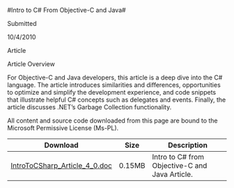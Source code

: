 #Intro to C# From Objective-C and Java#

Submitted

10/4/2010

Article

Article Overview

For Objective-C and Java developers, this article is a deep dive into the C# language. The article introduces similarities and differences, opportunities to optimize and simplify the development experience, and code snippets that illustrate helpful C# concepts such as delegates and events. Finally, the article discusses .NET’s Garbage Collection functionality. 

All content and source code downloaded from this page are bound to the Microsoft Permissive License (Ms-PL).


Download | Size | Description
---|---|---|
[IntroToCSharp_Article_4_0.doc](https://github.com/DDReaper/XNAGameStudio/blob/master/Documents/IntroToCSharp_Article_4_0.doc?raw=true) | 0.15MB | Intro to C# from Objective-C and Java Article. 